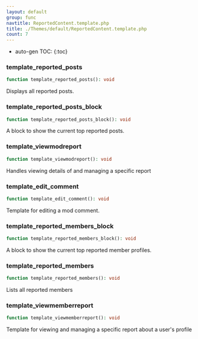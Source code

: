 ```yaml
---
layout: default
group: func
navtitle: ReportedContent.template.php
title: ./Themes/default/ReportedContent.template.php
count: 7
---
```

* auto-gen TOC:
{:toc}
### template_reported_posts

```php
function template_reported_posts(): void
```
Displays all reported posts.



### template_reported_posts_block

```php
function template_reported_posts_block(): void
```
A block to show the current top reported posts.



### template_viewmodreport

```php
function template_viewmodreport(): void
```
Handles viewing details of and managing a specific report



### template_edit_comment

```php
function template_edit_comment(): void
```
Template for editing a mod comment.



### template_reported_members_block

```php
function template_reported_members_block(): void
```
A block to show the current top reported member profiles.



### template_reported_members

```php
function template_reported_members(): void
```
Lists all reported members



### template_viewmemberreport

```php
function template_viewmemberreport(): void
```
Template for viewing and managing a specific report about a user's profile



